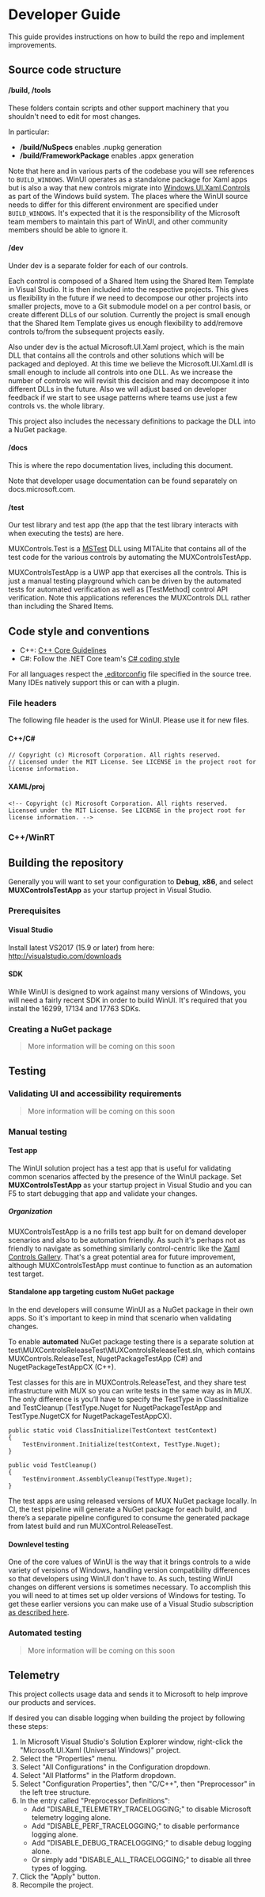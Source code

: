 # Developer Guide

This guide provides instructions on how to build the repo and implement 
improvements.

## Source code structure

#### /build, /tools

These folders contain scripts and other support machinery that you shouldn't need to edit for most changes.

In particular:

* **/build/NuSpecs** enables .nupkg generation
* **/build/FrameworkPackage** enables .appx generation

Note that here and in various parts of the codebase you will see references to `BUILD_WINDOWS`. WinUI operates as a standalone package for Xaml apps but is also a way that new controls migrate into [Windows.UI.Xaml.Controls](https://docs.microsoft.com/uwp/api/Windows.UI.Xaml.Controls) as part of the Windows build system. The places where the WinUI source needs to differ for this different environment are specified under `BUILD_WINDOWS`. It's expected that it is the responsibility of the Microsoft team members to maintain this part of WinUI, and other community members should be able to ignore it.

#### /dev

Under dev is a separate folder for each of our controls.

Each control is composed of a Shared Item using the Shared Item Template in 
Visual Studio. It is then included into the respective projects. This gives us 
flexibility in the future if we need to decompose our other projects into 
smaller projects, move to a Git submodule model on a per control basis, or 
create different DLLs of our solution. Currently the project is small enough 
that the Shared Item Template gives us enough flexibility to add/remove 
controls to/from the subsequent projects easily.

Also under dev is the actual Microsoft.UI.Xaml project, which is the main DLL 
that contains all the controls and other solutions which will be packaged and 
deployed. At this time we believe the Microsoft.UI.Xaml.dll is 
small enough to include all controls into one DLL. As we increase the number of 
controls we will revisit this decision and may decompose it into different DLLs 
in the future. Also we will adjust based on developer feedback if we start to see
 usage patterns where teams use just a few controls vs. the whole library.

This project also includes the necessary definitions to package the DLL into a 
NuGet package.

#### /docs

This is where the repo documentation lives, including this document.

Note that developer usage documentation can be found separately on docs.microsoft.com.

#### /test

Our test library and test app (the app that the test library interacts with 
when executing the tests) are here.

MUXControls.Test is a [MSTest](https://docs.microsoft.com/dotnet/api/microsoft.visualstudio.testtools.unittesting) DLL using MITALite that contains all of the test 
code for the various controls by automating the MUXControlsTestApp.

MUXControlsTestApp is a UWP app that exercises all the controls. This is just a 
manual testing playground which can be driven by the automated tests for 
automated verification as well as [TestMethod] control API verification. Note this applications references the MUXControls DLL rather than including the Shared Items.

## Code style and conventions

* C++: [C++ Core Guidelines](https://github.com/isocpp/CppCoreGuidelines/blob/master/CppCoreGuidelines.md)
* C#: Follow the .NET Core team's [C# coding style](https://github.com/dotnet/corefx/blob/master/Documentation/coding-guidelines/coding-style.md)

For all languages respect the [.editorconfig](https://editorconfig.org/) file 
specified in the source tree. Many IDEs natively support this or can with a 
plugin.

### File headers

The following file header is the used for WinUI. Please use it for new files.

#### C++/C#
```
// Copyright (c) Microsoft Corporation. All rights reserved.
// Licensed under the MIT License. See LICENSE in the project root for license information.
```

#### XAML/proj

```
<!-- Copyright (c) Microsoft Corporation. All rights reserved. Licensed under the MIT License. See LICENSE in the project root for license information. -->
```

### C++/WinRT

## Building the repository

Generally you will want to set your configuration to **Debug**, **x86**, and select **MUXControlsTestApp** as your startup project in Visual Studio.

### Prerequisites
#### Visual Studio

Install latest VS2017 (15.9 or later) from here: http://visualstudio.com/downloads

#### SDK

While WinUI is designed to work against many versions of Windows, you will need a fairly recent SDK in order to build WinUI. It's required that you install the 16299, 17134 and 17763 SDKs.

### Creating a NuGet package

> More information will be coming on this soon

## Testing

### Validating UI and accessibility requirements

> More information will be coming on this soon

### Manual testing

#### Test app

The WinUI solution project has a test app that is useful for validating common scenarios affected by the presence of the WinUI package.  Set **MUXControlsTestApp** as your startup project in Visual Studio and you can F5 to start debugging that app and validate your changes.

##### Organization

MUXControlsTestApp is a no frills test app built for on demand developer 
scenarios and also to be automation friendly. As such it's perhaps not as 
friendly to navigate as something similarly control-centric like the 
[Xaml Controls Gallery](https://github.com/Microsoft/Xaml-Controls-Gallery/). 
That's a great potential area for future improvement, although 
MUXControlsTestApp must continue to function as an automation test target. 

#### Standalone app targeting custom NuGet package

In the end developers will consume WinUI as a NuGet package in their own apps. 
So it's important to keep in mind that scenario when validating changes.

To enable **automated** NuGet package testing there is a separate solution at 
test\MUXControlsReleaseTest\MUXControlsReleaseTest.sln, which contains
MUXControls.ReleaseTest, NugetPackageTestApp (C#) and NugetPackageTestAppCX 
(C++).

Test classes for this are in MUXControls.ReleaseTest, and they share test 
infrastructure with MUX so you can write tests in the same way as in MUX. 
The only difference is you’ll have to specify the TestType in ClassInitialize 
and TestCleanup (TestType.Nuget for NugetPackageTestApp and TestType.NugetCX 
for NugetPackageTestAppCX). 
```
public static void ClassInitialize(TestContext testContext)
{
    TestEnvironment.Initialize(testContext, TestType.Nuget);
}

public void TestCleanup()
{
    TestEnvironment.AssemblyCleanup(TestType.Nuget);
}
```
The test apps are using released versions of MUX NuGet package locally. In CI, 
the test pipeline will generate a NuGet package for each build, and there’s a 
separate pipeline configured to consume the generated package from latest 
build and run MUXControl.ReleaseTest.

#### Downlevel testing

One of the core values of WinUI is the way that it brings controls to a wide 
variety of versions of Windows, handling version compatibility differences so 
that developers using WinUI don't have to. As such, testing WinUI changes on 
different versions is sometimes necessary. To accomplish this you will need to at times set up older versions of Windows for testing. To get these earlier versions you can make use of a Visual Studio subscription [as described here](https://docs.microsoft.com/azure/virtual-machines/windows/client-images).

### Automated testing

> More information will be coming on this soon

## Telemetry

This project collects usage data and sends it to Microsoft to help improve our products and services.

If desired you can disable logging when building the project by following these steps:

1. In Microsoft Visual Studio's Solution Explorer window, right-click the "Microsoft.UI.Xaml (Universal Windows)" project. 
2. Select the "Properties" menu.
3. Select "All Configurations" in the Configuration dropdown.
4. Select "All Platforms" in the Platform dropdown.
5. Select "Configuration Properties", then "C/C++", then "Preprocessor" in the left tree structure.
6. In the entry called "Preprocessor Definitions":
    * Add "DISABLE_TELEMETRY_TRACELOGGING;" to disable Microsoft telemetry logging alone. 
    * Add "DISABLE_PERF_TRACELOGGING;" to disable performance logging alone.
    * Add "DISABLE_DEBUG_TRACELOGGING;" to disable debug logging alone.
    * Or simply add "DISABLE_ALL_TRACELOGGING;" to disable all three types of logging.
7. Click the "Apply" button.
8. Recompile the project.
